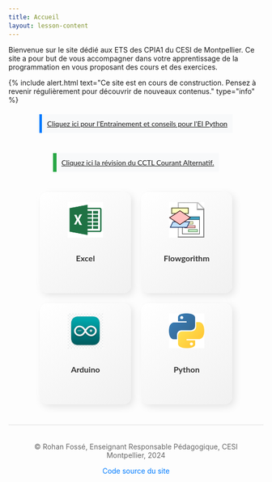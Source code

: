```yaml
---
title: Accueil
layout: lesson-content
---
```


<style>
/* Zones cliquables */
.clickable-zones {
  display: flex;
  justify-content: center;
  flex-wrap: wrap;
  gap: 20px;
  margin-top: 20px;
}

.zone {
  display: flex;
  flex-direction: column;
  align-items: center;
  text-decoration: none;
  background: linear-gradient(145deg, #ffffff, #f1f1f1);
  box-shadow: 5px 5px 15px rgba(0, 0, 0, 0.1), -5px -5px 15px rgba(255, 255, 255, 0.7);
  border-radius: 15px;
  padding: 20px;
  width: 140px;
  height: 160px;
  transition: transform 0.3s ease, box-shadow 0.3s ease;
  opacity: 0;
  transform: translateY(20px);
  animation: fadeIn 0.5s ease-in-out forwards;
}

.zone:nth-child(1) { animation-delay: 0.1s; }
.zone:nth-child(2) { animation-delay: 0.2s; }
.zone:nth-child(3) { animation-delay: 0.3s; }
.zone:nth-child(4) { animation-delay: 0.4s; }

.zone:hover {
  transform: scale(1.05) translateY(-5px);
  box-shadow: 10px 10px 20px rgba(0, 0, 0, 0.2), -10px -10px 20px rgba(255, 255, 255, 0.9);
}

.zone .icon {
  width: 70px;
  height: 70px;
  margin-bottom: 15px;
  transition: transform 0.3s ease;
}

.zone:hover .icon {
  transform: scale(1.1);
}

.zone .icon img {
  width: 100%;
  height: auto;
}

.zone p {
  font-family: 'Lato', sans-serif;
  color: #333;
  font-size: 16px;
  font-weight: bold;
  text-align: center;
}

@media (max-width: 768px) {
  .zone {
    width: 120px;
    height: 140px;
    padding: 15px;
  }

  .zone .icon {
    width: 60px;
    height: 60px;
  }

  .zone p {
    font-size: 14px;
  }
}

/* Alertes */
.alert {
  border-left: 5px solid #007bff;
  background-color: #f8f9fa;
  padding: 10px;
  font-family: 'Lato', sans-serif;
  margin-bottom: 20px;
  font-size: 14px;
}

.new-alert {
  border-left: 7px solid #28a745;
  background-color: #f8f9fa;
  padding: 10px;
  font-family: 'Lato', sans-serif;
  margin-bottom: 20px;
  font-size: 14px;
}

/* Footer */
.footer {
  text-align: center;
  margin-top: 40px;
  font-size: 14px;
  color: #666;
  padding: 20px;
  border-top: 1px solid #ddd;
}

.footer a {
  color: #007bff;
  text-decoration: none;
}

.footer a:hover {
  text-decoration: underline;
}

@keyframes fadeIn {
  to {
    opacity: 1;
    transform: translateY(0);
  }
}
</style>

<div class="intro-text">
  <p>Bienvenue sur le site dédié aux ETS des CPIA1 du CESI de Montpellier. Ce site a pour but de vous accompagner dans votre apprentissage de la programmation en vous proposant des cours et des exercices.</p>
</div>

{% include alert.html text="Ce site est en cours de construction. Pensez à revenir régulièrement pour découvrir de nouveaux contenus." type="info" %}

<div class="clickable-zones">
<a href="EI-python.html" class="alert">Cliquez ici pour l'Entrainement et conseils pour l'EI Python</a>
</div>

<div class="clickable-zones">
<a href="Courant-alternatif.html" class="new-alert">Cliquez ici la révision du CCTL Courant Alternatif.</a>
</div>

<div class="clickable-zones">
  <a href="content/00-Excel/01-Cours.html" class="zone" aria-label="Accéder au cours Excel">
    <div class="icon">
      <img src="images/excel.png" alt="Excel Icon">
    </div>
    <p>Excel</p>
  </a>
  <a href="content/01-flowgorithme/00-Introduction.html" class="zone" aria-label="Accéder au cours Flowgorithm">
    <div class="icon">
      <img src="images/flowgorithm.png" alt="Flowgorithm Icon">
    </div>
    <p>Flowgorithm</p>
  </a>
  <a href="content/02-arduino/00-Introduction.html" class="zone" aria-label="Accéder au cours Arduino">
    <div class="icon">
      <img src="images/arduino.png" alt="Arduino Icon">
    </div>
    <p>Arduino</p>
  </a>
  <a href="content/03-python/0-avantCommencer.html" class="zone" aria-label="Accéder au cours Python">
    <div class="icon">
      <img src="images/python.png" alt="Python Icon">
    </div>
    <p>Python</p>
  </a>
</div>

<footer class="footer">
  <p>© Rohan Fossé, Enseignant Responsable Pédagogique, CESI Montpellier, 2024</p>
  <p><a href="https://github.com/rohanfosse/CPIA1-info">Code source du site</a></p>
</footer>
